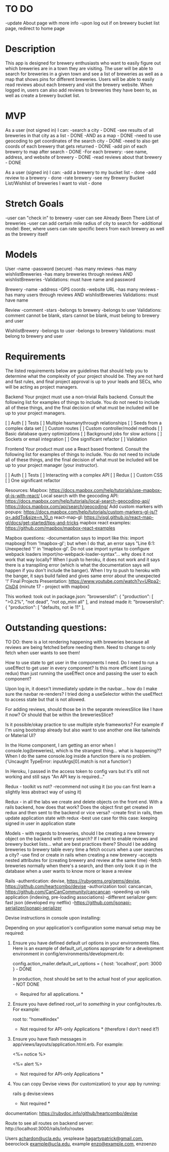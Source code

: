 # TO DO
-update About page with more info
-upon log out if on brewery bucket list page, redirect to home page


# Description

This app is designed for brewery enthusiasts who want to easily figure out which breweries are in a town they are visiting. The user will be able to search for breweries in a given town and see a list of breweries as well as a map that shows pins for different breweries. Users will be able to easily read reviews about each brewery and visit the brewery website. When logged in, users can also add reviews to breweries they have been to, as well as create a brewery bucket list.

# MVP

As a user (not signed in) I can:
-search a city - DONE
-see results of all breweries in that city as a list - DONE
-AND as a map - DONE
    -need to use geocoding to get coordinates of the search city - DONE
    -need to also get coords of each brewery that gets returned - DONE
    -add pin of each brewery to map after search - DONE
-For each brewery:
    -see name, address, and website of brewery - DONE
    -read reviews about that brewery - DONE

As a user (signed in) I can:
-add a brewery to my bucket list - done
-add review to a brewery - done
-rate brewery
-see my Brewery Bucket List/Wishlist of breweries I want to visit - done

# Stretch Goals
-user can "check in" to brewery
-user can see Already Been There List of breweries
-user can add certain mile radius of city to search for
-additional model: Beer, where users can rate specific beers from each brewery as well as the brewery itself

# Models

User
-name
-password (secure)
-has many reviews
-has many wishlistBreweries
-has many breweries through reviews AND wishlistBreweries
-Validations: must have name and password

Brewery
-name
-address
-GPS coords
-website URL
-has many reviews
-has many users through reviews AND wishlistBreweries
Validations: must have name

Review
-comment
-stars
-belongs to brewery
-belongs to user
Validations: comment cannot be blank, stars cannot be blank, must belong to brewery and user

WishlistBrewery
-belongs to user
-belongs to brewery
Validations: must belong to brewery and user

# Requirements

The listed requirements below are guidelines that should help you to determine what the complexity of your project should be. They are not hard and fast rules, and final project approval is up to your leads and SECs, who will be acting as project managers.

Backend
Your project must use a non-trivial Rails backend. Consult the following list for examples of things to include. You do not need to include all of these things, and the final decision of what must be included will be up to your project managers.

[ ] Auth
[ ] Tests
[ ] Multiple hasmanythrough relationships
[ ] Seeds from a complex data set
[ ] Custom routes
[ ] Custom controller/model methods
[ ] Basic database query optimizations
[ ] Background jobs for slow actions
[ ] Sockets or email integration
[ ] One significant refactor
[ ] Validation

Frontend
Your product must use a React based frontend. Consult the following list for examples of things to include. You do not need to include all of these things, and the final decision of what must be included will be up to your project manager (your instructor).

[ ] Auth
[ ] Tests
[ ] Interacting with a complex API
[ ] Redux
[ ] Custom CSS
[ ] One significant refactor


Resources:
Mapbox: https://docs.mapbox.com/help/tutorials/use-mapbox-gl-js-with-react/
Local search with the geocoding API: https://docs.mapbox.com/help/tutorials/local-search-geocoding-api/
https://docs.mapbox.com/api/search/geocoding/
Add custom markers with popups: https://docs.mapbox.com/help/tutorials/custom-markers-gl-js/?q=.addTo&size=n_10_n
react-map-gl: https://visgl.github.io/react-map-gl/docs/get-started/tips-and-tricks
mapbox react examples: https://github.com/mapbox/mapbox-react-examples

Mapbox questions:
-documentation says to import like this: import mapboxgl from '!mapbox-gl'; but when I do that, an error says "Line 6:1:  Unexpected '!' in '!mapbox-gl'. Do not use import syntax to configure webpack loaders  import/no-webpack-loader-syntax"... why  does it not work that way locally? When I push to heroku, it does not work and it says there is a transpiling error (which is what the documentation says will happen if you don't include the banger). When I try to push to heroku with the banger, it says build failed and gives same error about the unexpected '!'
Final Projects Presentation: https://www.youtube.com/watch?v=URpa2-CIsD4 (minute 17 - project with mapbox)

This worked:
took out in package.json:
  "browserslist": {
    "production": [
      ">0.2%",
      "not dead",
      "not op_mini all"
    ],
and instead made it:
  "browserslist": {
    "production": [
     "defaults, not ie 11"
    ],

# Outstanding questions:
TO DO: there is a lot rendering happening with breweries because all reviews are being fetched before needing them. Need to change to only fetch when user wants to see them!

How to use state to get user in the components I need. Do I need to run a useEffect to get user in every component? Is this more efficient (using redux) than just running the useEffect once and passing the user to each component?

Upon log in, it doesn't immediately update in the navbar... how do I make sure the navbar re-renders? I tried doing a useSelector within the useEffect to access state but that is not allowed.

For adding reviews, should those be in the separate reviewsSlice like I have it now? Or should that be within the breweriesSlice?

Is it possible/okay practice to use multiple style frameworks? For example if I'm using bootstrap already but also want to use another one like tailwinds or Material UI?


In the Home component, I am getting an error when I console.log(breweries), which is the strangest thing... what is happening?? When I do the same console.log inside a function there is no problem. ('Uncaught TypeError: inputArgs[0].match is not a function')

In Heroku, I passed in the access token to config vars but it's still not working and still says "An API key is required..."

Redux - toolkit vs not? 
-recommend not using it (so you can first learn a slightly less abstract way of using it)

Redux - in all the labs we create and delete objects on the front end. With a rails backend, how does that work? Does the object first get created in redux and then sent to the backend or vice versa?
-create first in rails, then update application state with redux
-best use case for this case: keeping signed in user in application state

Models - with regards to breweries, should I be creating a new brewery object on the backend with every search? If I want to enable reviews and brewery bucket lists... what are best practices there? Should I be adding breweries to brewery table every time a fetch occurs when a user searches a city?
-use find or create in rails when creating a new brewery
-accepts nested attributes for (creating brewery and review at the same time)
-fetch breweries normally when there's a search, and then only look it up in the database when a user wants to know more or leave a review

Rails 
-authentication: devise, https://rubygems.org/gems/devise, https://github.com/heartcombo/devise
-authorization tool: cancancan, https://github.com/CanCanCommunity/cancancan
-speeding up rails application (indexing, pre-loading associations)
-different serializer gem: fast json (developed my netflix)
    -https://github.com/jsonapi-serializer/jsonapi-serializer


Devise 
instructions in console upon installing:

Depending on your application's configuration some manual setup may be required:

  1. Ensure you have defined default url options in your environments files. Here
     is an example of default_url_options appropriate for a development environment
     in config/environments/development.rb:

       config.action_mailer.default_url_options = { host: 'localhost', port: 3000 } - DONE

     In production, :host should be set to the actual host of your application. - NOT DONE

     * Required for all applications. *

  2. Ensure you have defined root_url to *something* in your config/routes.rb.
     For example:

       root to: "home#index"
     
     * Not required for API-only Applications * (therefore I don't need it?)

  3. Ensure you have flash messages in app/views/layouts/application.html.erb.
     For example:

       <p class="notice"><%= notice %></p>
       <p class="alert"><%= alert %></p>

     * Not required for API-only Applications *

  4. You can copy Devise views (for customization) to your app by running:

       rails g devise:views
       
     * Not required *

documentation: https://rubydoc.info/github/heartcombo/devise

Route to see all routes on backend server: http://localhost:3000/rails/info/routes


Users
achardon@ucla.edu, yesplease
hagartypatrick@gmail.com, beeroclock
example@ucla.edu, example
enzo@example.com, enzoenzo